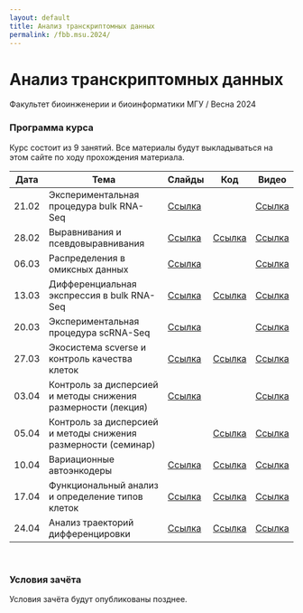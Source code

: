```yaml
---
layout: default
title: Анализ транскриптомных данных
permalink: /fbb.msu.2024/
---
```

# **Анализ транскриптомных данных**
Факультет биоинженерии и биоинформатики МГУ / Весна 2024

### Программа курса
Курс состоит из 9 занятий. Все материалы будут выкладываться на этом сайте по ходу прохождения материала.

|Дата|Тема|Слайды|Код|Видео|
|-|-|-|-|-|
|21.02|Экспериментальная процедура bulk RNA-Seq|[Ссылка](https://docs.google.com/presentation/d/1PyPVy2jyY_x2UiCU6pOpYv7nH0Q8xmotHK1E8VkYACo/edit?usp=sharing)||[Ссылка](https://www.youtube.com/watch?v=CDrHh2BFB5k)|
|28.02|Выравнивания и псевдовыравнивания|[Ссылка](https://docs.google.com/presentation/d/1iQQOGIyirT9STQAqK_aIJKPTBXK-zk-IluZ91i_uzFs/edit?usp=sharing)|[Ссылка](https://colab.research.google.com/drive/1FsovdBxy11x1NK9WMuguSEYuFVva2sWL?usp=sharing)|[Ссылка](https://www.youtube.com/watch?v=mZo75tbcRv4)|
|06.03|Распределения в омиксных данных|[Ссылка](https://drive.google.com/file/d/17MliZgooAb-flv88Q-agLiTgae6YSSTn/view?usp=sharing)||[Ссылка](https://www.youtube.com/watch?v=f27Jw6z6Rmg)|
|13.03|Дифференциальная экспрессия в bulk RNA-Seq|[Ссылка](https://drive.google.com/file/d/14eQnFgeaeqLZ0YFXkcEmYmvTeHyTlXhc/view?usp=share_link)|[Ссылка](https://colab.research.google.com/drive/1WOfH664uXmfORzpjyttnCc-wOfTEhYqU?usp=sharing)|[Ссылка](https://www.youtube.com/watch?v=f1N7CRc_zCE)|
|20.03|Экспериментальная процедура scRNA-Seq|[Ссылка](https://docs.google.com/presentation/d/1GYV1-DWvmILUZIRNUeHN2PhJLXcMcZQH3UZ1FZ32xkw/edit?usp=sharing)||[Ссылка](https://www.youtube.com/watch?v=mrMMp0WuTT0)|
|27.03|Экосистема scverse и контроль качества клеток|[Ссылка](https://docs.google.com/presentation/d/1BPHp-OC7PXvtEtg6eynebXoLusgdKkSKxij2XHfC99k/edit?usp=sharing)|[Ссылка](https://colab.research.google.com/drive/1lQ5GghmD5MekE1p03jrIn5lfxLFk0jI9?usp=sharing)|[Ссылка](https://www.youtube.com/watch?v=7B9N0rdjBTo)|
|03.04|Контроль за дисперсией и методы снижения размерности (лекция)|[Ссылка](https://docs.google.com/presentation/d/1cOjaOzdv2yFs1NseCBJK06K7FeW1Lp7ZuWDlfIDkIcY/edit?usp=sharing)||[Ссылка](https://www.youtube.com/watch?v=C_UWAL9T6FE)|
|05.04|Контроль за дисперсией и методы снижения размерности (семинар)||[Ссылка](https://colab.research.google.com/drive/1-DCNZZe_-PJzq3clz680p64OonwZZM8t?usp=sharing)|[Ссылка](https://www.youtube.com/watch?v=Jgodz8l83KE)|
|10.04|Вариационные автоэнкодеры|[Ссылка]()|[Ссылка]()|[Ссылка]()|
|17.04|Функциональный анализ и определение типов клеток|[Ссылка]()|[Ссылка]()|[Ссылка]()|
|24.04|Анализ траекторий дифференцировки|[Ссылка]()|[Ссылка]()|[Ссылка]()|

<br>

### Условия зачёта
Условия зачёта будут опубликованы позднее.
